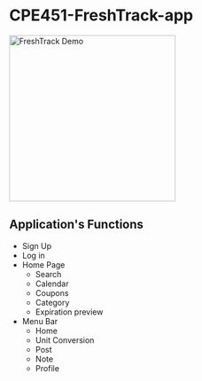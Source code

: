 # CPE451-FreshTrack-app

<img src="./assets/GIFPic/freshtrack.gif" alt="FreshTrack Demo" width="300"/>

## Application's Functions
- Sign Up
- Log in
- Home Page
  - Search
  - Calendar
  - Coupons
  - Category
  - Expiration preview
- Menu Bar
  - Home
  - Unit Conversion
  - Post
  - Note
  - Profile
